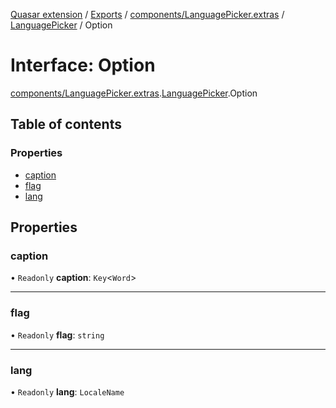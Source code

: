 [Quasar extension](../index.md) / [Exports](../modules.md) / [components/LanguagePicker.extras](../modules/components_LanguagePicker_extras.md) / [LanguagePicker](../modules/components_LanguagePicker_extras.LanguagePicker.md) / Option

# Interface: Option

[components/LanguagePicker.extras](../modules/components_LanguagePicker_extras.md).[LanguagePicker](../modules/components_LanguagePicker_extras.LanguagePicker.md).Option

## Table of contents

### Properties

- [caption](components_LanguagePicker_extras.LanguagePicker.Option.md#caption)
- [flag](components_LanguagePicker_extras.LanguagePicker.Option.md#flag)
- [lang](components_LanguagePicker_extras.LanguagePicker.Option.md#lang)

## Properties

### caption

• `Readonly` **caption**: `Key`<`Word`\>

___

### flag

• `Readonly` **flag**: `string`

___

### lang

• `Readonly` **lang**: `LocaleName`
